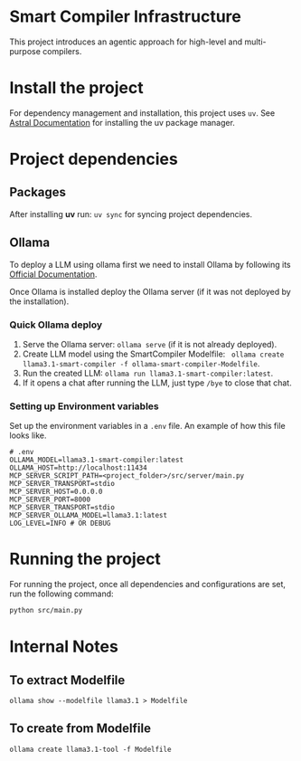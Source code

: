 # Smart Compiler Infrastructure

This project introduces an agentic approach for high-level 
and multi-purpose compilers.

# Install the project
For dependency management and installation, this project uses ```uv```.
See [Astral Documentation](https://docs.astral.sh/uv) for installing the uv package manager.


# Project dependencies

## Packages
After installing **uv** run: ```uv sync``` for syncing project dependencies.

## Ollama
To deploy a LLM using ollama first we need to install Ollama by following 
its [Official Documentation](https://ollama.com).

Once Ollama is installed deploy the Ollama server (if it was not deployed by the installation).


### Quick Ollama deploy
1. Serve the Ollama server: ```ollama serve``` (if it is not already deployed).
2. Create LLM model using the SmartCompiler Modelfile: ``` ollama create llama3.1-smart-compiler -f ollama-smart-compiler-Modelfile```.
3. Run the created LLM: ```ollama run llama3.1-smart-compiler:latest```.
4. If it opens a chat after running the LLM, just type ```/bye``` to close that chat.

### Setting up Environment variables
Set up the environment variables in a ```.env``` file.
An example of how this file looks like.
```
# .env
OLLAMA_MODEL=llama3.1-smart-compiler:latest
OLLAMA_HOST=http://localhost:11434
MCP_SERVER_SCRIPT_PATH=<project_folder>/src/server/main.py
MCP_SERVER_TRANSPORT=stdio
MCP_SERVER_HOST=0.0.0.0
MCP_SERVER_PORT=8000
MCP_SERVER_TRANSPORT=stdio
MCP_SERVER_OLLAMA_MODEL=llama3.1:latest
LOG_LEVEL=INFO # OR DEBUG
```

# Running the project
For running the project, once all dependencies and configurations are set, run the following command:

```bash
python src/main.py
```

# Internal Notes

## To extract Modelfile

```ollama show --modelfile llama3.1 > Modelfile```

## To create from Modelfile

```ollama create llama3.1-tool -f Modelfile```


